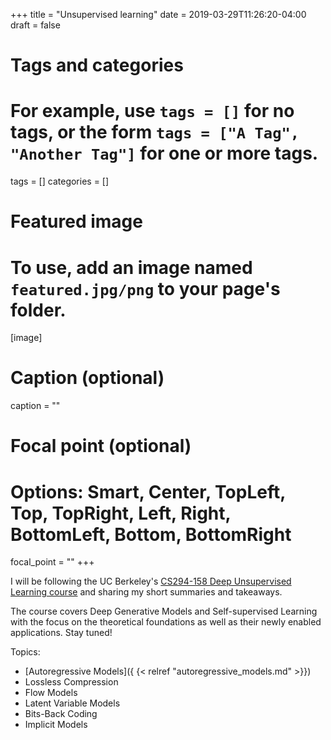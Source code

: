 +++
title = "Unsupervised learning"
date = 2019-03-29T11:26:20-04:00
draft = false

# Tags and categories
# For example, use `tags = []` for no tags, or the form `tags = ["A Tag", "Another Tag"]` for one or more tags.
tags = []
categories = []

# Featured image
# To use, add an image named `featured.jpg/png` to your page's folder. 
[image]
  # Caption (optional)
  caption = ""

  # Focal point (optional)
  # Options: Smart, Center, TopLeft, Top, TopRight, Left, Right, BottomLeft, Bottom, BottomRight
  focal_point = ""
+++

I will be following the UC Berkeley's [CS294-158 Deep Unsupervised Learning course](https://sites.google.com/view/berkeley-cs294-158-sp19/home) and sharing my short summaries and takeaways.

The course covers Deep Generative Models and Self-supervised Learning with the focus on the theoretical foundations as well as their newly enabled applications. Stay tuned!

Topics:

* [Autoregressive Models]({ {< relref "autoregressive_models.md" >}})
* Lossless Compression
* Flow Models
* Latent Variable Models
* Bits-Back Coding
* Implicit Models
